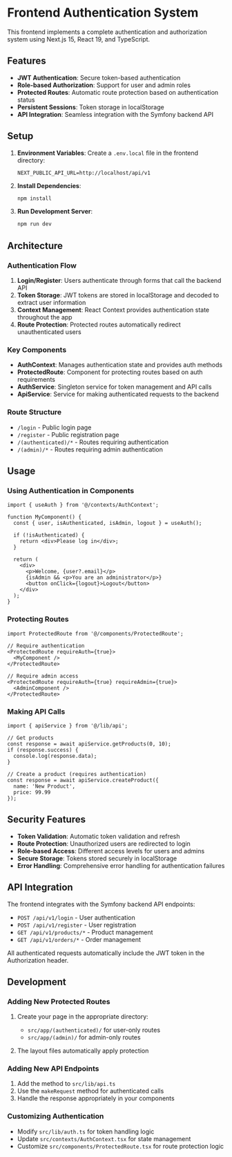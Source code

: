 # Frontend Authentication System

This frontend implements a complete authentication and authorization system using Next.js 15, React 19, and TypeScript.

## Features

- **JWT Authentication**: Secure token-based authentication
- **Role-based Authorization**: Support for user and admin roles
- **Protected Routes**: Automatic route protection based on authentication status
- **Persistent Sessions**: Token storage in localStorage
- **API Integration**: Seamless integration with the Symfony backend API

## Setup

1. **Environment Variables**: Create a `.env.local` file in the frontend directory:
   ```
   NEXT_PUBLIC_API_URL=http://localhost/api/v1
   ```

2. **Install Dependencies**:
   ```bash
   npm install
   ```

3. **Run Development Server**:
   ```bash
   npm run dev
   ```

## Architecture

### Authentication Flow

1. **Login/Register**: Users authenticate through forms that call the backend API
2. **Token Storage**: JWT tokens are stored in localStorage and decoded to extract user information
3. **Context Management**: React Context provides authentication state throughout the app
4. **Route Protection**: Protected routes automatically redirect unauthenticated users

### Key Components

- **AuthContext**: Manages authentication state and provides auth methods
- **ProtectedRoute**: Component for protecting routes based on auth requirements
- **AuthService**: Singleton service for token management and API calls
- **ApiService**: Service for making authenticated requests to the backend

### Route Structure

- `/login` - Public login page
- `/register` - Public registration page
- `/(authenticated)/*` - Routes requiring authentication
- `/(admin)/*` - Routes requiring admin authentication

## Usage

### Using Authentication in Components

```tsx
import { useAuth } from '@/contexts/AuthContext';

function MyComponent() {
  const { user, isAuthenticated, isAdmin, logout } = useAuth();
  
  if (!isAuthenticated) {
    return <div>Please log in</div>;
  }
  
  return (
    <div>
      <p>Welcome, {user?.email}</p>
      {isAdmin && <p>You are an administrator</p>}
      <button onClick={logout}>Logout</button>
    </div>
  );
}
```

### Protecting Routes

```tsx
import ProtectedRoute from '@/components/ProtectedRoute';

// Require authentication
<ProtectedRoute requireAuth={true}>
  <MyComponent />
</ProtectedRoute>

// Require admin access
<ProtectedRoute requireAuth={true} requireAdmin={true}>
  <AdminComponent />
</ProtectedRoute>
```

### Making API Calls

```tsx
import { apiService } from '@/lib/api';

// Get products
const response = await apiService.getProducts(0, 10);
if (response.success) {
  console.log(response.data);
}

// Create a product (requires authentication)
const response = await apiService.createProduct({
  name: 'New Product',
  price: 99.99
});
```

## Security Features

- **Token Validation**: Automatic token validation and refresh
- **Route Protection**: Unauthorized users are redirected to login
- **Role-based Access**: Different access levels for users and admins
- **Secure Storage**: Tokens stored securely in localStorage
- **Error Handling**: Comprehensive error handling for authentication failures

## API Integration

The frontend integrates with the Symfony backend API endpoints:

- `POST /api/v1/login` - User authentication
- `POST /api/v1/register` - User registration
- `GET /api/v1/products/*` - Product management
- `GET /api/v1/orders/*` - Order management

All authenticated requests automatically include the JWT token in the Authorization header.

## Development

### Adding New Protected Routes

1. Create your page in the appropriate directory:
   - `src/app/(authenticated)/` for user-only routes
   - `src/app/(admin)/` for admin-only routes

2. The layout files automatically apply protection

### Adding New API Endpoints

1. Add the method to `src/lib/api.ts`
2. Use the `makeRequest` method for authenticated calls
3. Handle the response appropriately in your components

### Customizing Authentication

- Modify `src/lib/auth.ts` for token handling logic
- Update `src/contexts/AuthContext.tsx` for state management
- Customize `src/components/ProtectedRoute.tsx` for route protection logic 